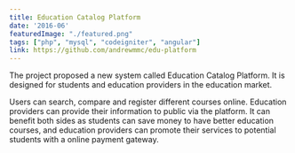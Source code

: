 ```yaml
---
title: Education Catalog Platform
date: '2016-06'
featuredImage: "./featured.png"
tags: ["php", "mysql", "codeigniter", "angular"]
link: https://github.com/andrewmmc/edu-platform
---
```


The project proposed a new system called Education Catalog Platform. It is designed for students and education providers in the education market. 

Users can search, compare and register different courses online. Education providers can provide their information to public via the platform. It can benefit both sides as students can save money to have better education courses, and education providers can promote their services to potential students with a online payment gateway.
